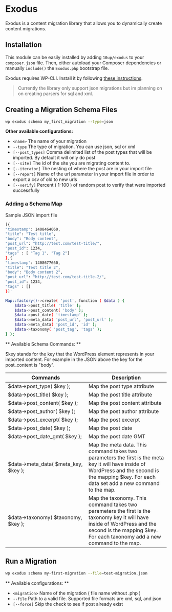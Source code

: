 Exodus
====================

Exodus is a content migration library that allows you to dynamically create content migrations.

## Installation
This module can be easily installed by adding `10up/exodus` to your `composer.json` file. Then, either autoload your Composer dependencies or manually `include()` the `Exodus.php` bootstrap file.

Exodus requires WP-CLI. Install it by following [these instructions](http://wp-cli.org).

> Currently the library only support json migrations but im planning on
> on creating parsers for sql and xml.

## Creating a Migration Schema Files
```bash
wp exodus schema my_first_migration --type=json
```

**Other available configurations:**

*  `<name>` The name of your migration
* `--type` The type of migration. You can use json, sql or xml
* `[--post_types]` Comma delimited list of the post types that will be imported. By default it will only do post
* `[--site]` The id of the site you are migrating content to.
* `[--iterator]` The nesting of where the post are in your import file
* `[--report]` Name of the url parameter in your import file in order to export a csv of old to new urls
* `[--verify]` Percent ( 1-100 ) of random post to verify that were imported successfully

### Adding a Schema Map

Sample JSON import file
```bash
[{
"timestamp": 1408464060,
"title": "Test title",
"body": "Body content",
"post_url": "http://test.com/test-title/",
"post_id": 1234,
"tags" : [ "Tag 1", "Tag 2"]
},{
"timestamp": 1408677660,
"title": "Test title 2",
"body": "Body content 2",
"post_url": "http://test.com/test-title-2/",
"post_id": 1234,
"tags" : []
}]'
```

```bash
Map::factory()->create( 'post', function ( $data ) {
	$data->post_title( 'title' );
	$data->post_content( 'body' );
	$data->post_date( 'timestamp' );
	$data->meta_data( 'post_url', 'post_url' );
	$data->meta_data( 'post_id', 'id' );
	$data->taxonomy( 'post_tag', 'tags' );
} );
```

** Available Schema Commands: **

$key stands for the key that the WordPress element represents in your imported content. For example in the JSON above the key for the post_content is "body".

<style>
table th{ width: 50% }
</style>


| Commands                             | Description                     |
| ------------------------------------ | ------------------------------- |
| $data->post_type( $key );            | Map the post type attribute     |
| $data->post_title( $key );           | Map the post title attribute    |
| $data->post_content( $key );         | Map the post content attribute  |
| $data->post_author( $key );          | Map the post author attribute   |
| $data->post_excerpt( $key );         | Map the post excerpt            |
| $data->post_date( $key );            | Map the post date               |
| $data->post_date_gmt( $key );        | Map the post date GMT           |
| $data->meta_data( $meta_key, $key ); | Map the meta data. This command takes two parameters the first is the meta key it will have inside of WordPress and the second is the mapping $key. For each data set add a new command to the map.   |
| $data->taxonomy( $taxonomy, $key );  | Map the taxonomy. This command takes two parameters the first is the taxonomy key it will have inside of WordPress and the second is the mapping $key. For each taxonomy add a new command to the map.      |

## Run a Migration
```bash
wp exodus schema my-first-migration --file=test-migration.json
```
** Available configurations: **

*  `<migration>` Name of the migration ( file name without .php )
* `--file` Path to a valid file. Supported file formats are xml, sql, and json
* `[--force]` Skip the check to see if post already exist
